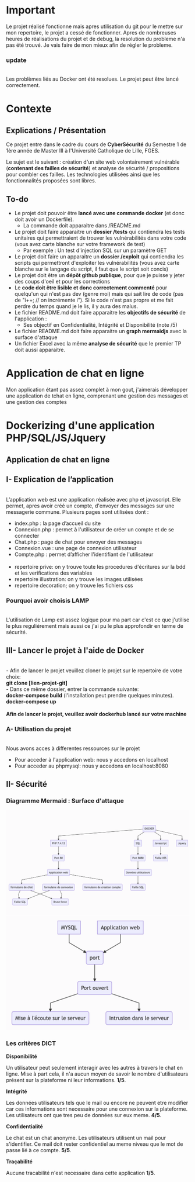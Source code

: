 # Important
Le projet réalisé fonctionne mais apres utilisation du git pour le mettre sur mon repertoire, le projet a cessé de fonctionner. Apres de nombreuses heures de réalisations du projet et de debug, la resolution du probleme n'a pas été trouvé. Je vais faire de mon mieux afin de régler le probleme.
### update
</br>Les problèmes liés au Docker ont été resolues. Le projet peut être lancé correctement.

# Contexte

## Explications / Présentation

Ce projet entre dans le cadre du cours de **CyberSécurité** du Semestre 1 de 1ère année de Master III à l'Université Catholique de Lille, FGES.

Le sujet est le suivant : création d'un site web volontairement vulnérable (**contenant des failles de sécurité**) et analyse de sécurité / propositions pour combler ces failles. Les technologies utilisées ainsi que les fonctionnalités proposées sont libres.

## To-do

- Le projet doit pouvoir être **lancé avec une commande docker** (et donc doit avoir un Dockerfile). 
   - La commande doit apparaitre dans /README.md
- Le projet doit faire apparaitre un **dossier /tests** qui contiendra les tests unitaires qui permettraient de trouver les vulnérabilités dans votre code (vous avez carte blanche sur votre framework de test)
  - Par exemple : Un test d'injection SQL sur un paramètre GET
- Le projet doit faire un apparaitre un **dossier /exploit** qui contiendra les scripts qui permettront d'exploiter les vulnérabilités (vous avez carte blanche sur le langage du script, il faut que le script soit concis)
- Le projet doit être un **dépôt github publique**, pour que je puisse y jeter des coups d'oeil et pour les corrections
-  Le **code doit être lisible et donc correctement commenté** pour quelqu'un qui n'est pas dev (genre moi) mais qui sait lire de code (pas de "i++; // on incrémente i"). Si le code n'est pas propre et me fait perdre du temps quand je le lis, il y aura des malus.
- Le fichier README.md doit faire apparaitre les **objectifs de sécurité** de l'application :
  - Ses objectif en Confidentialité, Intégrité et Disponibilité (note /5)
- Le fichier README.md doit faire apparaitre un **graph mermaidjs** avec la surface d'attaque
- Un fichier Excel avec la même **analyse de sécurité** que le premier TP doit aussi apparaitre.



# Application de chat en ligne<br/>

Mon application étant pas assez complet à mon gout, j'aimerais développer une application de tchat en ligne, comprenant une gestion des messages et une gestion des comptes 

# Dockerizing d'une application PHP/SQL/JS/Jquery

## Application de chat en ligne

## I-	Explication de l’application 
<br/>L’application web est une application réalisée avec php et javascript. Elle permet, apres avoir créé un compte, d'envoyer des messages sur une messagerie commune. Plusieurs pages sont utilisées dont : 
  -	index.php : la page d’accueil du site 
  -	Connexion.php : permet à l'utilisateur de créer un compte et de se connecter
  -	Chat.php : page de chat pour envoyer des messages
  -	Connexion.vue : une page de connexion utilisateur
  -	Compte.php : permet d’afficher l'identifiant de l'utilisateur
  <br/><br/>
  - repertoire prive: on y trouve toute les procedures d'écritures sur la bdd et les verifications des variables
  - repertoire illustration: on y trouve les images utilisées
  - repertoire decoration; on y trouve les fichiers css

### Pourquoi avoir choisis LAMP
</br>L'utilisation de Lamp est assez logique pour ma part car c'est ce que j'utilise le plus reguliérement mais aussi ce j'ai pu le plus approfondir en terme de sécurité.


## III- Lancer le projet à l'aide de Docker
<br/> - Afin de lancer le projet veuillez cloner le projet sur le repertoire de votre choix:
<br/>**git clone [lien-projet-git]**
<br/> - Dans ce même dossier, entrer la commande suivante:
<br/>**docker-compose build** (l'installation peut prendre quelques minutes).
<br/>**docker-compose up**
<br/>
<br/>**Afin de lancer le projet, veuillez avoir dockerhub lancé sur votre machine**

### A- Utilisation du projet
</br> Nous avons acces à differentes ressources sur le projet
  - Pour acceder à l'application web: nous y accedons en localhost
  - Pour acceder au phpmysql: nous y accedons en localhost:8080


## II-  Sécurité 

### Diagramme Mermaid : Surface d'attaque

<img src="mermaid1.png">
<img src="mermaid2.png">



### Les critères DICT

**Disponibilité**

Un utilisateur peut seulement interagir avec les autres à travers le chat en ligne. Mise à part cela, il n'a aucun moyen de savoir le nombre d'utilisateurs présent sur la plateforme ni leur informations. **1/5**.

**Intégrité**

Les données utilisateurs tels que le mail ou encore ne peuvent etre modifier car ces informations sont necessaire pour une connexion sur la plateforme. Les utilisateurs ont que tres peu de données sur eux meme. **4/5**.

**Confidentialité**

Le chat est un chat anonyme. Les utilisateurs utilisent un mail pour s'identifier. Ce mail doit rester confidentiel au meme niveau que le mot de passe lié à ce compte. **5/5**.

**Traçabilité**

Aucune tracabilité n'est necessaire dans cette application **1/5**.



